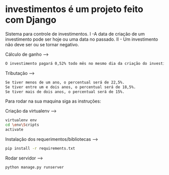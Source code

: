 # investimentos é um projeto feito com Django

Sistema para controle de investimentos.
I -A data de criação de um investimento pode ser hoje ou uma data no passado.
II - Um investimento não deve ser ou se tornar negativo.

Cálculo de ganho -->
```bash
O investimento pagará 0,52% todo mês no mesmo dia da criação do investimento.
```

Tributação -->
```bash
Se tiver menos de um ano, o percentual será de 22,5%.
Se tiver entre um e dois anos, o percentual será de 18,5%.
Se tiver mais de dois anos, o percentual será de 15%.
```

Para rodar na sua maquina siga as instruções:

Criação da virtualenv -->
```bash
virtualenv env
cd \env\Scripts
activate
```

Instalação dos requerimentos/bibliotecas -->
```bash
pip install -r requirements.txt
```

Rodar servidor -->
```bash
python manage.py runserver
```
